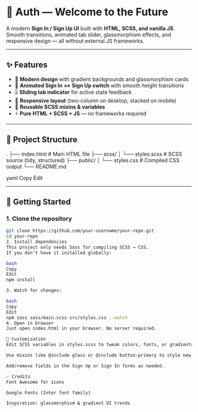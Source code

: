 # 🔐 Auth — Welcome to the Future

A modern **Sign In / Sign Up UI** built with **HTML, SCSS, and vanilla JS**.  
Smooth transitions, animated tab slider, glassmorphism effects, and responsive design — all without external JS frameworks.

---

## ✨ Features

- 🌈 **Modern design** with gradient backgrounds and glassmorphism cards
- 🔄 **Animated Sign In ↔ Sign Up switch** with smooth height transitions
- 🎚️ **Sliding tab indicator** for active state feedback
- 📱 **Responsive layout** (two-column on desktop, stacked on mobile)
- 🔑 **Reusable SCSS mixins & variables**
- ⚡ **Pure HTML + SCSS + JS** — no frameworks required

---

## 📂 Project Structure

.
├── index.html # Main HTML file
├── scss/
│ └── styles.scss # SCSS source (tidy, structured)
├── public/
│ └── styles.css # Compiled CSS output
└── README.md

yaml
Copy
Edit

---

## 🚀 Getting Started

### 1. Clone the repository
```bash
git clone https://github.com/your-username/your-repo.git
cd your-repo
2. Install dependencies
This project only needs Sass for compiling SCSS → CSS.
If you don’t have it installed globally:

bash
Copy
Edit
npm install

3. Watch for changes:

bash
Copy
Edit
npm sass sass/main.scss src/styles.css --watch
4. Open in browser
Just open index.html in your browser. No server required.

🎨 Customization
Edit SCSS variables in styles.scss to tweak colors, fonts, or gradients.

Use mixins like @include glass or @include button-primary to style new components.

Add/remove fields in the Sign Up or Sign In forms as needed.

💡 Credits
Font Awesome for icons

Google Fonts (Inter font family)

Inspiration: glassmorphism & gradient UI trends
